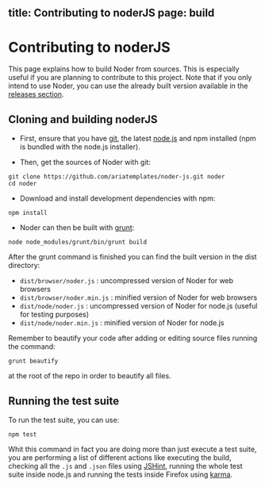 title: Contributing to noderJS
page: build
---
# Contributing to noderJS

This page explains how to build Noder from sources. This is especially useful if you are planning to
contribute to this project. Note that if you only intend to use Noder, you can use the already
built version available in the [releases section](https://github.com/ariatemplates/noder-js/releases).

## Cloning and building noderJS

* First, ensure that you have [git](http://git-scm.com/), the latest [node.js](http://nodejs.org) and npm installed
(npm is bundled with the node.js installer).

* Then, get the sources of Noder with git:

```
git clone https://github.com/ariatemplates/noder-js.git noder
cd noder
```

* Download and install development dependencies with npm:

```
npm install
```

* Noder can then be built with [grunt](http://gruntjs.com/):

```
node node_modules/grunt/bin/grunt build
```

After the grunt command is finished you can find the built version in the dist directory:
 * ``dist/browser/noder.js`` : uncompressed version of Noder for web browsers
 * ``dist/browser/noder.min.js`` : minified version of Noder for web browsers
 * ``dist/node/noder.js`` : uncompressed version of Noder for node.js (useful for testing purposes)
 * ``dist/node/noder.min.js`` : minified version of Noder for node.js


Remember to beautify your code after adding or editing source files running the command:

```
grunt beautify
```

at the root of the repo in order to beautify all files.


## Running the test suite

To run the test suite, you can use:

```
npm test
```

Whit this command in fact you are doing more than just execute a test suite, you are performing a list of different actions like executing the build, checking all the ``.js`` and ``.json`` files using [JSHint](http://www.jshint.com/), running the whole test suite inside node.js and running the tests inside Firefox using [karma](http://karma-runner.github.io).

